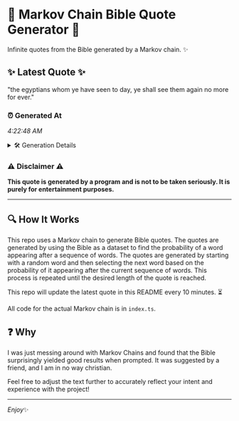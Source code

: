 # 📖 Markov Chain Bible Quote Generator 📖

Infinite quotes from the Bible generated by a Markov chain. ✨

## ✨ Latest Quote ✨
"the egyptians whom ye have seen to day, ye shall see them again no more for ever."

### ⏰ Generated At
*4:22:48 AM*

<details>
    <summary>🛠️ Generation Details</summary>
    <p>
        <strong>🌱 Seed:</strong> the<br>
        <strong>🔄 Iterations:</strong> 16<br>
        <strong>📜 Context History:</strong><br>[ the ]: egyptians<br>[ the, egyptians ]: whom<br>[ the, egyptians, whom ]: ye<br>[ the, egyptians, whom, ye ]: have<br>[ the, egyptians, whom, ye, have ]: seen<br>[ the, egyptians, whom, ye, have, seen ]: to<br>[ egyptians, whom, ye, have, seen, to ]: day,<br>[ whom, ye, have, seen, to, day, ]: ye<br>[ ye, have, seen, to, day,, ye ]: shall<br>[ have, seen, to, day,, ye, shall ]: see<br>[ seen, to, day,, ye, shall, see ]: them<br>[ to, day,, ye, shall, see, them ]: again<br>[ day,, ye, shall, see, them, again ]: no<br>[ ye, shall, see, them, again, no ]: more<br>[ shall, see, them, again, no, more ]: for<br>[ see, them, again, no, more, for ]: ever.<br>
    </p>
</details>

### ⚠️ Disclaimer ⚠️
**This quote is generated by a program and is not to be taken seriously. It is purely for entertainment purposes.**

---

## 🔍 How It Works

This repo uses a Markov chain to generate Bible quotes. The quotes are generated by using the Bible as a dataset to find the probability of a word appearing after a sequence of words. The quotes are generated by starting with a random word and then selecting the next word based on the probability of it appearing after the current sequence of words. This process is repeated until the desired length of the quote is reached.

This repo will update the latest quote in this README every 10 minutes. ⏳

All code for the actual Markov chain is in `index.ts`.

## ❓ Why

I was just messing around with Markov Chains and found that the Bible surprisingly yielded good results when prompted. 
It was suggested by a friend, and I am in no way christian.

Feel free to adjust the text further to accurately reflect your intent and experience with the project!

---

*Enjoy*✨
